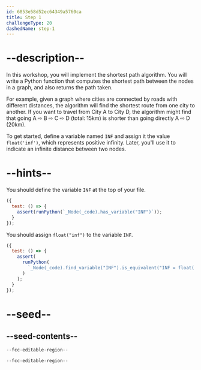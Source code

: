 ```yaml
---
id: 6853e58d52ec64349a5760ca
title: Step 1
challengeType: 20
dashedName: step-1
---
```


# --description--

In this workshop, you will implement the shortest path algorithm. You will write a Python function that computes the shortest path between the nodes in a graph, and also returns the path taken.

For example, given a graph where cities are connected by roads with different distances, the algorithm will find the shortest route from one city to another. If you want to travel from City A to City D, the algorithm might find that going A ⇨ B ⇨ C ⇨ D (total: 15km) is shorter than going directly A ⇨ D (20km).

To get started, define a variable named `INF` and assign it the value `float('inf')`, which represents positive infinity. Later, you'll use it to indicate an infinite distance between two nodes.

# --hints--

You should define the variable `INF` at the top of your file.

```js
({
  test: () => {
    assert(runPython(`_Node(_code).has_variable("INF")`));
  }
});
```

You should assign `float("inf")` to the variable `INF`.

```js
({
  test: () => {
    assert(
      runPython(
        `_Node(_code).find_variable("INF").is_equivalent("INF = float('inf')")`
      )
    );
  }
});
```

# --seed--

## --seed-contents--

```py
--fcc-editable-region--

--fcc-editable-region--
```
